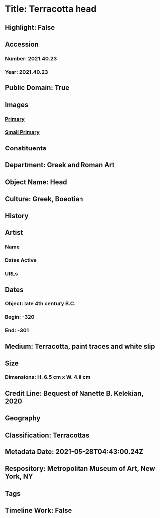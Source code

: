 # Title: Terracotta head
## Highlight: False
## Accession
### Number: 2021.40.23
### Year: 2021.40.23
## Public Domain: True
## Images
### [Primary](https://images.metmuseum.org/CRDImages/gr/original/KN225.jpg)
### [Small Primary](https://images.metmuseum.org/CRDImages/gr/web-large/KN225.jpg)
## Constituents
## Department: Greek and Roman Art
## Object Name: Head
## Culture: Greek, Boeotian
## History
## Artist
### Name
### Dates Active
### URLs
## Dates
### Object: late 4th century B.C.
### Begin: -320
### End: -301
## Medium: Terracotta, paint traces and white slip
## Size
### Dimensions: H. 6.5 cm x W. 4.8 cm
## Credit Line: Bequest of Nanette B. Kelekian, 2020
## Geography
## Classification: Terracottas
## Metadata Date: 2021-05-28T04:43:00.24Z
## Respository: Metropolitan Museum of Art, New York, NY
## Tags
## Timeline Work: False